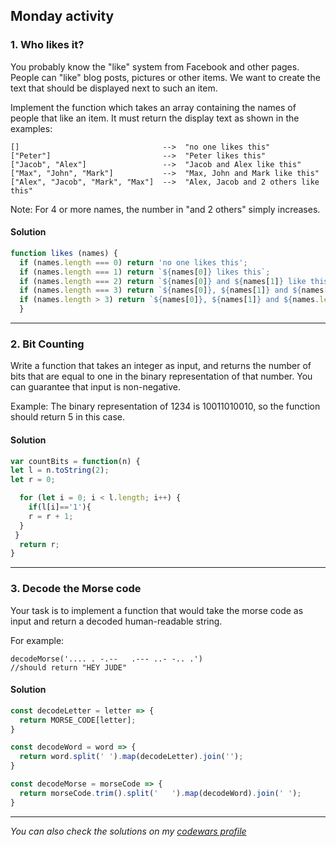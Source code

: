 ## Monday activity

### 1. Who likes it?
You probably know the "like" system from Facebook and other pages. People can "like" blog posts, pictures or other items. We want to create the text that should be displayed next to such an item.

Implement the function which takes an array containing the names of people that like an item. It must return the display text as shown in the examples:

```
[]                                -->  "no one likes this"
["Peter"]                         -->  "Peter likes this"
["Jacob", "Alex"]                 -->  "Jacob and Alex like this"
["Max", "John", "Mark"]           -->  "Max, John and Mark like this"
["Alex", "Jacob", "Mark", "Max"]  -->  "Alex, Jacob and 2 others like this"
```
Note: For 4 or more names, the number in "and 2 others" simply increases.

#### Solution
```javascript
function likes (names) {
  if (names.length === 0) return 'no one likes this';
  if (names.length === 1) return `${names[0]} likes this`;
  if (names.length === 2) return `${names[0]} and ${names[1]} like this`;
  if (names.length === 3) return `${names[0]}, ${names[1]} and ${names[2]} like this`;
  if (names.length > 3) return `${names[0]}, ${names[1]} and ${names.length - 2} others like this`;
  }
```

-----
### 2. Bit Counting
Write a function that takes an integer as input, and returns the number of bits that are equal to one in the binary representation of that number. You can guarantee that input is non-negative.

Example: The binary representation of 1234 is 10011010010, so the function should return 5 in this case.

#### Solution
```javascript
var countBits = function(n) {
let l = n.toString(2);
let r = 0;

  for (let i = 0; i < l.length; i++) {
    if(l[i]=='1'){
    r = r + 1;
  }
 }
  return r;
}
```

------
### 3. Decode the Morse code
Your task is to implement a function that would take the morse code as input and return a decoded human-readable string.

For example:

```
decodeMorse('.... . -.--   .--- ..- -.. .')
//should return "HEY JUDE"
```
#### Solution
```javascript
const decodeLetter = letter => {
  return MORSE_CODE[letter];
}

const decodeWord = word => {
  return word.split(' ').map(decodeLetter).join('');
}

const decodeMorse = morseCode => {
  return morseCode.trim().split('   ').map(decodeWord).join(' ');
}
```
------
*You can also check the solutions on my [codewars profile](https://www.codewars.com/users/Erokk15/completed_solutions)*